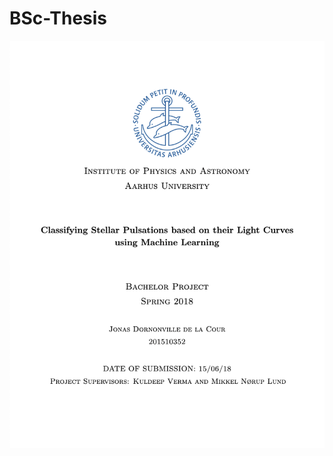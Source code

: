 # BSc-Thesis

<p align="center">
    <img alt="Screenshot" src="BSc-Thesis-Screenshot.png" width="1000">
</p>